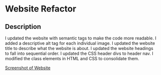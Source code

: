 # Website Refactor

## Description
I updated the website with semantic tags to make the code more readable.
I added a descriptive alt tag for each individual image.
I updated the website title to describe what the website is about.
I updated the website headings to fall into sequential order.
I updated the CSS header divs to header nav.
I modified the class elements in HTML and CSS to consolidate them.

[Screenshot of Website](./assets/images/Horiseon-refactor.PNG)

